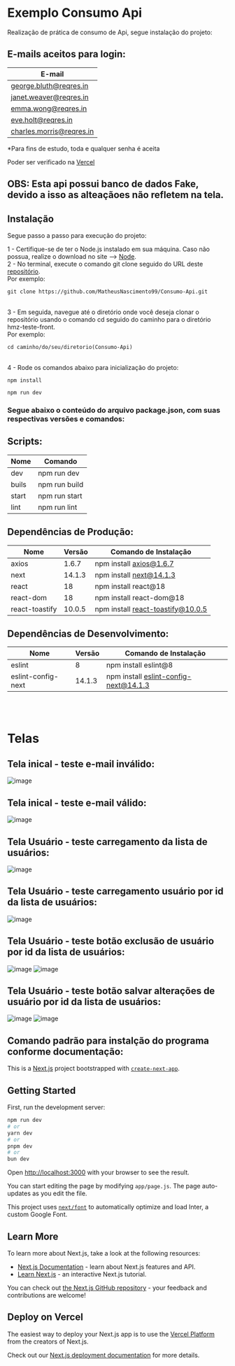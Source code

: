 # Exemplo Consumo Api
Realização de prática de consumo de Api, segue instalação do projeto:

## E-mails aceitos para login:
| E-mail |
|----------|
| george.bluth@reqres.in   | 
| janet.weaver@reqres.in  | 
| emma.wong@reqres.in  | 
| eve.holt@reqres.in  | 
| charles.morris@reqres.in | 
*Para fins de estudo, toda e qualquer senha é aceita

Poder ser verificado na [Vercel](https://exemple-consumo-api.vercel.app/user)
## OBS: Esta api possui banco de dados Fake, devido a isso as alteaçãoes não refletem na tela.

## Instalação
Segue passo a passo para execução do projeto:

1 - Certifique-se de ter o Node.js instalado em sua máquina. Caso não possua, realize o download no site --> [Node](https://nodejs.org/en/download).
<br> 2 - No terminal, execute o comando git clone seguido do URL deste [repositório](https://github.com/MatheusNascimento99/hmz-teste-front.git). 
<br> Por exemplo:
```shell
git clone https://github.com/MatheusNascimento99/Consumo-Api.git
```
<br>
3 - Em seguida, navegue até o diretório onde você deseja clonar o repositório usando o comando cd seguido do caminho para o diretório hmz-teste-front.
<br>Por exemplo:
<br>

```
cd caminho/do/seu/diretorio(Consumo-Api)
```
<br>
4 - Rode os comandos abaixo para inicialização do projeto:
<br>

```
npm install
```
```
npm run dev
```

### Segue abaixo o conteúdo do arquivo package.json, com suas respectivas versões e comandos:

## Scripts:
| Nome | Comando |
|----------|----------|
| dev   | npm run dev  |
| buils  | npm run build   |
| start  | npm run start   |
| lint  | npm run lint   |

## Dependências de Produção:
| Nome | Versão | Comando de Instalação |
|----------|----------|----------|
| axios   | 1.6.7  | npm install axios@1.6.7   |
| next   | 14.1.3   | npm install next@14.1.3   |
| react   | 18   | npm install react@18  |
| react-dom   | 18   | npm install react-dom@18  |
| react-toastify   | 10.0.5   | npm install react-toastify@10.0.5   |

## Dependências de Desenvolvimento:
| Nome | Versão	 | Comando de Instalação |
|----------|----------|----------|
| eslint   | 8   | npm install eslint@8   |
| eslint-config-next   | 14.1.3   | npm install eslint-config-next@14.1.3   |

<br>
<br>

# Telas

## Tela inical - teste e-mail inválido:
![image](https://github.com/MatheusNascimento99/hmz-teste-front/assets/139829100/be658bc1-64f4-4ee8-a42a-5f06652fdba0)

## Tela inical - teste e-mail válido:
![image](https://github.com/MatheusNascimento99/hmz-teste-front/assets/139829100/0ccbecfb-0a06-414f-8703-d4246ac31b1d)

## Tela Usuário - teste carregamento da lista de usuários:
![image](https://github.com/MatheusNascimento99/hmz-teste-front/assets/139829100/0f48369a-a2db-481c-9516-490b1f2d6453)

## Tela Usuário - teste carregamento usuário por id da lista de usuários:
![image](https://github.com/MatheusNascimento99/hmz-teste-front/assets/139829100/286bb2a5-41fe-4aa3-9a9b-ddbf86c22c6f)

## Tela Usuário - teste botão exclusão de usuário por id da lista de usuários:
![image](https://github.com/MatheusNascimento99/hmz-teste-front/assets/139829100/e022beb0-0d1c-4ac2-a046-085bce35c77d)
![image](https://github.com/MatheusNascimento99/hmz-teste-front/assets/139829100/5e15211b-54a4-4f26-83d7-eed7d9c45262)

## Tela Usuário - teste botão salvar alterações de usuário por id da lista de usuários:
![image](https://github.com/MatheusNascimento99/hmz-teste-front/assets/139829100/3855932a-3210-4d0a-971a-49d90b66d01b)
![image](https://github.com/MatheusNascimento99/hmz-teste-front/assets/139829100/4b8d5671-af6b-4324-b9cf-009a8dfea247)




## Comando padrão para instalção do programa conforme documentação:

This is a [Next.js](https://nextjs.org/) project bootstrapped with [`create-next-app`](https://github.com/vercel/next.js/tree/canary/packages/create-next-app).


## Getting Started

First, run the development server:

```bash
npm run dev
# or
yarn dev
# or
pnpm dev
# or
bun dev
```

Open [http://localhost:3000](http://localhost:3000) with your browser to see the result.

You can start editing the page by modifying `app/page.js`. The page auto-updates as you edit the file.

This project uses [`next/font`](https://nextjs.org/docs/basic-features/font-optimization) to automatically optimize and load Inter, a custom Google Font.

## Learn More

To learn more about Next.js, take a look at the following resources:

- [Next.js Documentation](https://nextjs.org/docs) - learn about Next.js features and API.
- [Learn Next.js](https://nextjs.org/learn) - an interactive Next.js tutorial.

You can check out [the Next.js GitHub repository](https://github.com/vercel/next.js/) - your feedback and contributions are welcome!

## Deploy on Vercel

The easiest way to deploy your Next.js app is to use the [Vercel Platform](https://vercel.com/new?utm_medium=default-template&filter=next.js&utm_source=create-next-app&utm_campaign=create-next-app-readme) from the creators of Next.js.

Check out our [Next.js deployment documentation](https://nextjs.org/docs/deployment) for more details.
